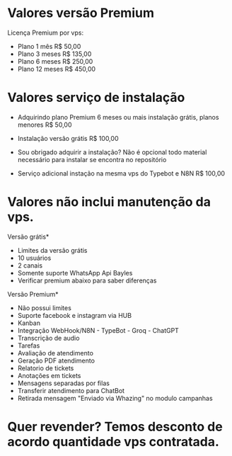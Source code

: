 # Valores versão Premium

Licença Premium por vps:

- Plano 1 mês R$ 50,00
- Plano 3 meses R$ 135,00
- Plano 6 meses R$ 250,00
- Plano 12 meses R$ 450,00

# Valores serviço de instalação

- Adquirindo plano Premium 6 meses ou mais instalação grátis, planos menores R$ 50,00

- Instalação versão grátis R$ 100,00

- Sou obrigado adquirir a instalação?
Não é opcional todo material necessário para instalar se encontra no repositório

- Serviço adicional instação na mesma vps do Typebot e N8N R$ 100,00


# Valores não inclui manutenção da vps.

Versão grátis*

- Limites da versão grátis 
- 10 usuários
- 2 canais
- Somente suporte WhatsApp Api Bayles
- Verificar premium abaixo para saber diferenças

Versão Premium*

- Não possui limites
- Suporte facebook e instagram via HUB
- Kanban
- Integração WebHook/N8N - TypeBot - Groq - ChatGPT
- Transcrição de audio
- Tarefas
- Avaliação de atendimento
- Geração PDF atendimento
- Relatorio de tickets
- Anotações em tickets
- Mensagens separadas por filas
- Transferir atendimento para ChatBot
- Retirada mensagem "Enviado via Whazing" no modulo campanhas

# Quer revender? Temos desconto de acordo quantidade vps contratada.

